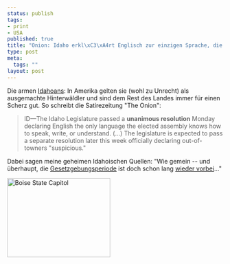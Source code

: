 ```yaml
--- 
status: publish
tags: 
- print
- USA
published: true
title: "Onion: Idaho erkl\xC3\xA4rt Englisch zur einzigen Sprache, die sie kennen"
type: post
meta: 
  tags: ""
layout: post
---
```

Die armen <a href="http://de.wikipedia.org/wiki/Idaho">Idahoans</a>: In Amerika gelten sie (wohl zu Unrecht) als ausgemachte Hinterwäldler und sind dem Rest des Landes immer für einen Scherz gut. So schreibt die Satirezeitung "The Onion":

<blockquote>ID—The Idaho Legislature passed a <strong>unanimous resolution</strong> Monday declaring English the only language the elected assembly knows how to speak, write, or understand.
(...)
The legislature is expected to pass a separate resolution later this week officially declaring out-of-towners "suspicious."</blockquote>

Dabei sagen meine geheimen Idahoischen Quellen: "Wie gemein -- und überhaupt, die <a href="http://en.wikipedia.org/wiki/Parliamentary_session">Gesetzgebungsperiode</a> ist doch schon lang <a href="http://www.legislature.idaho.gov/sessioninfo/2007/sessiondates.htm">wieder vorbei</a>..."

<a href="http://www.ipernity.com/doc/fredw/131782"><img src="http://u1.ipernity.com/u/1/F1/E4/124145.81019ba51.m.jpg" width="240" height="184" alt="Boise State Capitol" border="0"/></a>
